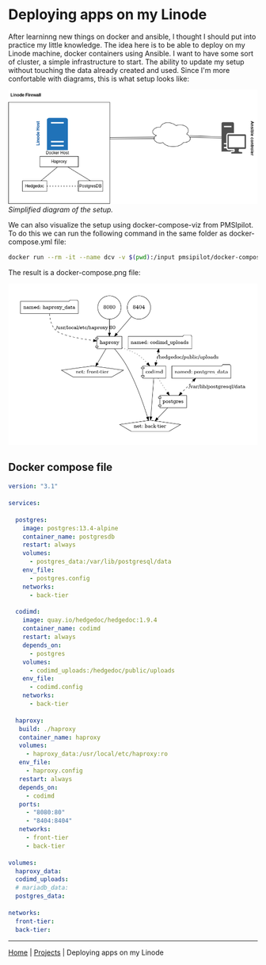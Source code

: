 # Deploying apps on my Linode

After learninng new things on docker and ansible, I thought I should put into practice my little knowledge.
The idea here is to be able to deploy on my Linode machine, docker containers using Ansible.
I want to have some sort of cluster, a simple infrastructure to start. The ability to update my setup without touching the data already created
and used. Since I'm more confortable with diagrams, this is what setup looks like:

![Setup diagram](ansible2docker_infra.png) <br>
*Simplified diagram of the setup.*

We can also visualize the setup using docker-compose-viz from PMSIpilot. To do this we can run the following command in the same folder as docker-compose.yml file:
```bash
docker run --rm -it --name dcv -v $(pwd):/input pmsipilot/docker-compose-viz render -m image docker-compose.yml
```

The result is a docker-compose.png file:

![Docker compose visualize](docker-compose.png)

## Docker compose file

```yaml
version: "3.1"

services:

  postgres:
    image: postgres:13.4-alpine
    container_name: postgresdb
    restart: always
    volumes:
      - postgres_data:/var/lib/postgresql/data
    env_file:
      - postgres.config
    networks:
      - back-tier

  codimd:
    image: quay.io/hedgedoc/hedgedoc:1.9.4
    container_name: codimd
    restart: always
    depends_on:
      - postgres
    volumes:
      - codimd_uploads:/hedgedoc/public/uploads
    env_file:
      - codimd.config
    networks:
      - back-tier

  haproxy:
   build: ./haproxy
   container_name: haproxy
   volumes:
     - haproxy_data:/usr/local/etc/haproxy:ro
   env_file:
     - haproxy.config
   restart: always
   depends_on:
     - codimd
   ports:
     - "8080:80"
     - "8404:8404"
   networks:
     - front-tier
     - back-tier

volumes:
  haproxy_data:
  codimd_uploads:
  # mariadb_data:
  postgres_data:

networks:
  front-tier:
  back-tier:

```

***
[Home](https://jamesadjinwa.github.io/) | [Projects](index) | Deploying apps on my Linode
